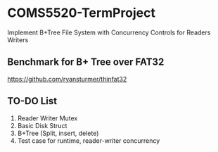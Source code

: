# COMS5520-TermProject
Implement B+Tree File System with Concurrency Controls for Readers Writers

>>> 
## Benchmark for B+ Tree over FAT32
https://github.com/ryansturmer/thinfat32 

>>>
## TO-DO List
1. Reader Writer Mutex
2. Basic Disk Struct
3. B+Tree (Split, insert, delete)
4. Test case for runtime, reader-writer concurrency
